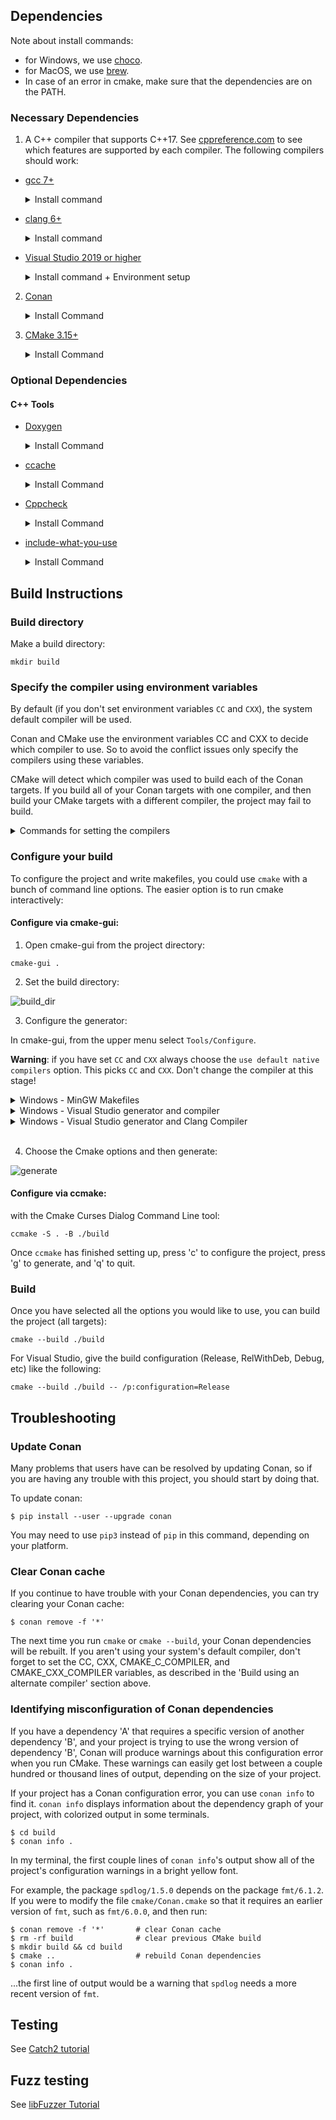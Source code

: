## Dependencies

Note about install commands:

- for Windows, we use [choco](https://chocolatey.org/install).
- for MacOS, we use [brew](https://brew.sh/).
- In case of an error in cmake, make sure that the dependencies are on the PATH.

### Necessary Dependencies

1. A C++ compiler that supports C++17. See [cppreference.com](https://en.cppreference.com/w/cpp/compiler_support)
   to see which features are supported by each compiler. The following compilers should work:

* [gcc 7+](https://gcc.gnu.org/)
  <details>
  <summary>Install command</summary>

    - Debian/Ubuntu:

      	sudo apt install build-essential

    - Windows:

      	choco install mingw -y

    - MacOS:

      	brew install gcc
  </details>

* [clang 6+](https://clang.llvm.org/)
  <details>
  <summary>Install command</summary>

    - Debian/Ubuntu:

      	bash -c "$(wget -O - https://apt.llvm.org/llvm.sh)"

    - Windows:

      Visual Studio 2019 ships with LLVM (see the Visual Studio section). However, to install LLVM separately:

      	choco install llvm -y

      llvm-utils for using external LLVM with Visual Studio generator:

      	git clone https://github.com/zufuliu/llvm-utils.git
      	cd llvm-utils/VS2017
      	.\install.bat

    - MacOS:

      	brew install llvm
  </details>

* [Visual Studio 2019 or higher](https://visualstudio.microsoft.com/)
  <details>
  <summary>Install command + Environment setup</summary>

  On Windows, you need to install Visual Studio 2019 because of the SDK and libraries that ship with it.

  Visual Studio IDE - 2019 Community (installs Clang too):

    	choco install -y visualstudio2019community --package-parameters "add Microsoft.VisualStudio.Workload.NativeDesktop --includeRecommended --includeOptional --passive --locale en-US"

  Put MSVC compiler, Clang compiler, and vcvarsall.bat on the path:

  		choco install vswhere -y
  		refreshenv

  		# change to x86 for 32bit
  		$clpath = vswhere -products * -latest -prerelease -find **/Hostx64/x64/*
  		$clangpath = vswhere -products * -latest -prerelease -find **/Llvm/bin/*
  		$vcvarsallpath =  vswhere -products * -latest -prerelease -find **/Auxiliary/Build/*

  		$path = [System.Environment]::GetEnvironmentVariable("PATH", "User")
  		[Environment]::SetEnvironmentVariable("Path", $path + ";$clpath" + ";$clangpath" + ";$vcvarsallpath", "User")
  		refreshenv

  </details>


2. [Conan](https://conan.io/)
   <details>
   <summary>Install Command</summary>

    - Via pip - https://docs.conan.io/en/latest/installation.html#install-with-pip-recommended

      	pip install --user conan

    - Windows:

      	choco install conan -y

    - MacOS:

      	brew install conan

   </details>

3. [CMake 3.15+](https://cmake.org/)
   <details>
   <summary>Install Command</summary>

    - Debian/Ubuntu:

      	sudo apt-get install cmake

    - Windows:

      	choco install cmake -y

    - MacOS:

      	brew install cmake

   </details>

### Optional Dependencies

#### C++ Tools

* [Doxygen](http://doxygen.nl/)
  <details>
  <summary>Install Command</summary>

    - Debian/Ubuntu:

      	sudo apt-get install doxygen
      	sudo apt-get install graphviz

    - Windows:

      	choco install doxygen.install -y
      	choco install graphviz -y

    - MacOS:

      	brew install doxygen
      	brew install graphviz

  </details>


* [ccache](https://ccache.dev/)
  <details>
  <summary>Install Command</summary>

    - Debian/Ubuntu:

      	sudo apt-get install ccache

    - Windows:

      	choco install ccache -y

    - MacOS:

      	brew install ccache

  </details>


* [Cppcheck](http://cppcheck.sourceforge.net/)
  <details>
  <summary>Install Command</summary>

    - Debian/Ubuntu:

      	sudo apt-get install cppcheck

    - Windows:

      	choco install cppcheck -y

    - MacOS:

      	brew install cppcheck

  </details>


* [include-what-you-use](https://include-what-you-use.org/)
  <details>
  <summary>Install Command</summary>

  Follow instructions here:
  https://github.com/include-what-you-use/include-what-you-use#how-to-install
  </details>

## Build Instructions

### Build directory

Make a build directory:

```
mkdir build
```

### Specify the compiler using environment variables

By default (if you don't set environment variables `CC` and `CXX`), the system default compiler will be used.

Conan and CMake use the environment variables CC and CXX to decide which compiler to use. So to avoid the conflict
issues only specify the compilers using these variables.

CMake will detect which compiler was used to build each of the Conan targets. If you build all of your Conan targets
with one compiler, and then build your CMake targets with a different compiler, the project may fail to build.

<details>
<summary>Commands for setting the compilers </summary>

- Debian/Ubuntu/MacOS:

  Set your desired compiler (`clang`, `gcc`, etc):

    - Temporarily (only for the current shell)

      Run one of the followings in the terminal:

        - clang

          	CC=clang CXX=clang++

        - gcc

          	CC=gcc CXX=g++

    - Permanent:

      Open `~/.bashrc` using your text editor:

      	gedit ~/.bashrc

      Add `CC` and `CXX` to point to the compilers:

      	export CC=clang
      	export CXX=clang++

      Save and close the file.

- Windows:

    - Permanent:

      Run one of the followings in PowerShell:

        - Visual Studio generator and compiler (cl)

          	[Environment]::SetEnvironmentVariable("CC", "cl.exe", "User")
          	[Environment]::SetEnvironmentVariable("CXX", "cl.exe", "User")
          	refreshenv

          Set the architecture
          using [vsvarsall](https://docs.microsoft.com/en-us/cpp/build/building-on-the-command-line?view=vs-2019#vcvarsall-syntax):

          	vsvarsall.bat x64

        - clang

          	[Environment]::SetEnvironmentVariable("CC", "clang.exe", "User")
          	[Environment]::SetEnvironmentVariable("CXX", "clang++.exe", "User")
          	refreshenv

        - gcc

          	[Environment]::SetEnvironmentVariable("CC", "gcc.exe", "User")
          	[Environment]::SetEnvironmentVariable("CXX", "g++.exe", "User")
          	refreshenv


- Temporarily (only for the current shell):

  		$Env:CC="clang.exe"
  		$Env:CXX="clang++.exe"

</details>

### Configure your build

To configure the project and write makefiles, you could use `cmake` with a bunch of command line options. The easier
option is to run cmake interactively:

#### **Configure via cmake-gui**:

1) Open cmake-gui from the project directory:

```
cmake-gui .
```

2) Set the build directory:

![build_dir](https://user-images.githubusercontent.com/16418197/82524586-fa48e380-9af4-11ea-8514-4e18a063d8eb.jpg)

3) Configure the generator:

In cmake-gui, from the upper menu select `Tools/Configure`.

**Warning**: if you have set `CC` and `CXX` always choose the `use default native compilers` option. This picks `CC`
and `CXX`. Don't change the compiler at this stage!

<details>
<summary>Windows - MinGW Makefiles</summary>

Choose MinGW Makefiles as the generator:

<img src="https://user-images.githubusercontent.com/16418197/82769479-616ade80-9dfa-11ea-899e-3a8c31d43032.png" alt="mingw">

</details>

<details>
<summary>Windows - Visual Studio generator and compiler</summary>

You should have already set `C` and `CXX` to `cl.exe`.

Choose "Visual Studio 16 2019" as the generator:

<img src="https://user-images.githubusercontent.com/16418197/82524696-32502680-9af5-11ea-9697-a42000e900a6.jpg" alt="default_vs">

</details>

<details>

<summary>Windows - Visual Studio generator and Clang Compiler</summary>

You should have already set `C` and `CXX` to `clang.exe` and `clang++.exe`.

Choose "Visual Studio 16 2019" as the generator. To tell Visual studio to use `clang-cl.exe`:

- If you use the LLVM that is shipped with Visual Studio: write `ClangCl` under "optional toolset to use".

<img src="https://user-images.githubusercontent.com/16418197/82781142-ae60ac00-9e1e-11ea-8c77-222b005a8f7e.png" alt="visual_studio">

- If you use an external LLVM:
  write [`LLVM_v142`](https://github.com/zufuliu/llvm-utils#llvm-for-visual-studio-2017-and-2019)
  under "optional toolset to use".

<img src="https://user-images.githubusercontent.com/16418197/82769558-b3136900-9dfa-11ea-9f73-02ab8f9b0ca4.png" alt="visual_studio">

</details>
<br/>

4) Choose the Cmake options and then generate:

![generate](https://user-images.githubusercontent.com/16418197/82781591-c97feb80-9e1f-11ea-86c8-f2748b96f516.png)

#### **Configure via ccmake**:

with the Cmake Curses Dialog Command Line tool:

    ccmake -S . -B ./build

Once `ccmake` has finished setting up, press 'c' to configure the project, press 'g' to generate, and 'q' to quit.

### Build

Once you have selected all the options you would like to use, you can build the project (all targets):

    cmake --build ./build

For Visual Studio, give the build configuration (Release, RelWithDeb, Debug, etc) like the following:

    cmake --build ./build -- /p:configuration=Release

## Troubleshooting

### Update Conan

Many problems that users have can be resolved by updating Conan, so if you are having any trouble with this project, you
should start by doing that.

To update conan:

    $ pip install --user --upgrade conan

You may need to use `pip3` instead of `pip` in this command, depending on your platform.

### Clear Conan cache

If you continue to have trouble with your Conan dependencies, you can try clearing your Conan cache:

    $ conan remove -f '*'

The next time you run `cmake` or `cmake --build`, your Conan dependencies will be rebuilt. If you aren't using your
system's default compiler, don't forget to set the CC, CXX, CMAKE_C_COMPILER, and CMAKE_CXX_COMPILER variables, as
described in the 'Build using an alternate compiler' section above.

### Identifying misconfiguration of Conan dependencies

If you have a dependency 'A' that requires a specific version of another dependency 'B', and your project is trying to
use the wrong version of dependency 'B', Conan will produce warnings about this configuration error when you run CMake.
These warnings can easily get lost between a couple hundred or thousand lines of output, depending on the size of your
project.

If your project has a Conan configuration error, you can use `conan info` to find it. `conan info` displays information
about the dependency graph of your project, with colorized output in some terminals.

    $ cd build
    $ conan info .

In my terminal, the first couple lines of `conan info`'s output show all of the project's configuration warnings in a
bright yellow font.

For example, the package `spdlog/1.5.0` depends on the package `fmt/6.1.2`. If you were to modify the
file `cmake/Conan.cmake` so that it requires an earlier version of `fmt`, such as `fmt/6.0.0`, and then run:

    $ conan remove -f '*'       # clear Conan cache
    $ rm -rf build              # clear previous CMake build
    $ mkdir build && cd build
    $ cmake ..                  # rebuild Conan dependencies
    $ conan info .

...the first line of output would be a warning that `spdlog` needs a more recent version of `fmt`.

## Testing

See [Catch2 tutorial](https://github.com/catchorg/Catch2/blob/master/docs/tutorial.md)

## Fuzz testing

See [libFuzzer Tutorial](https://github.com/google/fuzzing/blob/master/tutorial/libFuzzerTutorial.md)
